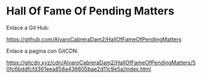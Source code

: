 # Hall Of Fame Of Pending Matters

Enlace a Git Hub: 

https://github.com/AlvaroCabreraDam2/HallOfFameOfPendingMatters

Enlace a pagina con GitCDN: 

https://gitcdn.xyz/cdn/AlvaroCabreraDam2/HallOfFameOfPendingMatters/50fc6bddfcfd361eea858a436605bae2d11c9e5a/index.html
